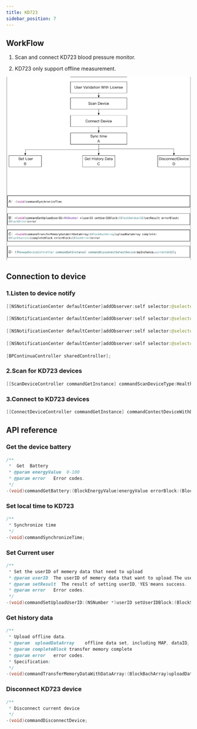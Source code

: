 ```yaml
---
title: KD723
sidebar_position: 7
---
```


## WorkFlow

1. Scan and connect KD723 blood pressure monitor.

2. KD723 only support offline measurement.


![integrate ios](/iOS_KD723_1.png)

## Connection to device

### 1.Listen to device notify

```java
[[NSNotificationCenter defaultCenter]addObserver:self selector:@selector(deviceDiscovered:) name:ContinuaBPDiscover object:nil];

[[NSNotificationCenter defaultCenter]addObserver:self selector:@selector(deviceConnectFailed:) name:ContinuaBPConnectFailed object:nil];

[[NSNotificationCenter defaultCenter]addObserver:self selector:@selector(DeviceConnected:) name:ContinuaBPConnectNoti object:nil];

[[NSNotificationCenter defaultCenter]addObserver:self selector:@selector(DeviceDisconnected:) name:ContinuaBPDisConnectNoti object:nil];

[BPContinuaController sharedController];
```

### 2.Scan for KD723 devices

```java
[[ScanDeviceController commandGetInstance] commandScanDeviceType:HealthDeviceType_KD723];
```

### 3.Connect to KD723 devices

```java
[[ConnectDeviceController commandGetInstance] commandContectDeviceWithDeviceType:HealthDeviceType_KD723 andSerialNub:deviceMac];
```

## API reference

### Get the device battery

```java
/**
 *  Get  Battery
 * @param energyValue  0-100
 * @param error   Error codes.
 */
-(void)commandGetBattery:(BlockEnergyValue)energyValue errorBlock:(BlockError)error;
```

### Set local time to KD723

```java
/**
 * Synchronize time
 */
-(void)commandSynchronizeTime;
```

### Set Current user

```java
/**
 * Set the userID of memery data that need to upload
 * @param userID  The userID of memery data that want to upload.The userID is @1 or @2.
 * @param setResult  The result of setting userID,'YES'means success.
 * @param error   Error codes.
 */
-(void)commandSetUploadUserID:(NSNumber *)userID setUserIDBlock:(BlockSetUserID)setResult errorBlock:(BlockError)error;
```

### Get history data

```java
/**
 * Upload offline data.
 * @param  uploadDataArray    offline data set, including MAP, dataID, dia, heartRate, irregular, measureState, sys, time, unit, userId.
 * @param completeBlock transfer memory complete
 * @param error   error codes.
 * Specification:
 */
-(void)commandTransferMemoryDataWithDataArray:(BlockBachArray)uploadDataArray complete:(BlockSuccess)completeBlock errorBlock:(BlockError)error;
```

### Disconnect KD723 device

```java
/**
 * Disconnect current device
 */
-(void)commandDisconnectDevice;
```
